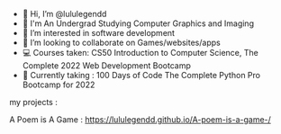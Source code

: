 - 👋 Hi, I’m @lululegendd
- 📓 I'm An Undergrad Studying Computer Graphics and Imaging
- 👀 I’m interested in software development 
- 💞️ I’m looking to collaborate on Games/websites/apps
- 💻 Courses taken: CS50 Introduction to Computer Science, The Complete 2022 Web Development Bootcamp
- 📂 Currently taking : 100 Days of Code The Complete Python Pro Bootcamp for 2022 


my projects :

A Poem is A Game : https://lululegendd.github.io/A-poem-is-a-game-/
